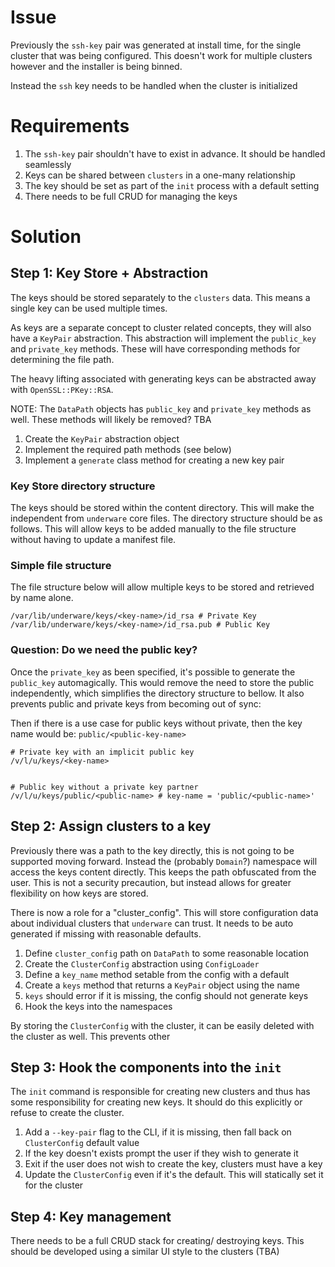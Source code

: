 # Issue

Previously the `ssh-key` pair was generated at install time, for the single
cluster that was being configured. This doesn't work for multiple clusters
however and the installer is being binned.

Instead the `ssh` key needs to be handled when the cluster is initialized

# Requirements

1. The `ssh-key` pair shouldn't have to exist in advance. It should be handled
   seamlessly
2. Keys can be shared between `clusters` in a one-many relationship
3. The key should be set as part of the `init` process with a default setting
4. There needs to be full CRUD for managing the keys

# Solution

## Step 1: Key Store + Abstraction

The keys should be stored separately to the `clusters` data. This means a single
key can be used multiple times.

As keys are a separate concept to cluster related concepts, they will also have
a `KeyPair` abstraction. This abstraction will implement the `public_key` and
`private_key` methods. These will have corresponding methods for determining
the file path. 

The heavy lifting associated with generating keys can be abstracted away with
`OpenSSL::PKey::RSA`.

NOTE: The `DataPath` objects has `public_key` and `private_key` methods as well.
These methods will likely be removed? TBA

1. Create the `KeyPair` abstraction object
2. Implement the required path methods (see below)
3. Implement a `generate` class method for creating a new key pair

### Key Store directory structure

The keys should be stored within the content directory. This will make the
independent from `underware` core files. The directory structure should be
as follows. This will allow keys to be added manually to the file structure
without having to update a manifest file.

### Simple file structure
The file structure below will allow multiple keys to be stored and retrieved
by name alone.

```
/var/lib/underware/keys/<key-name>/id_rsa # Private Key
/var/lib/underware/keys/<key-name>/id_rsa.pub # Public Key
```

### Question: Do we need the public key?

Once the `private_key` as been specified, it's possible to generate the
`public_key` automagically. This would remove the need to store the public
independently, which simplifies the directory structure to bellow. It also
prevents public and private keys from becoming out of sync:

Then if there is a use case for public keys without private, then the key
name would be: `public/<public-key-name>`

```
# Private key with an implicit public key
/v/l/u/keys/<key-name>


# Public key without a private key partner
/v/l/u/keys/public/<public-name> # key-name = 'public/<public-name>'
```

## Step 2: Assign clusters to a key

Previously there was a path to the key directly, this is not going to be
supported moving forward. Instead the (probably `Domain`?) namespace will
access the keys content directly. This keeps the path obfuscated from the
user. This is not a security precaution, but instead allows for greater
flexibility on how keys are stored.

There is now a role for a "cluster_config". This will store configuration
data about individual clusters that `underware` can trust. It needs to be
auto generated if missing with reasonable defaults.

1. Define `cluster_config` path on `DataPath` to some reasonable location
2. Create the `ClusterConfig` abstraction using `ConfigLoader`
3. Define a `key_name` method setable from the config with a default
4. Create a `keys` method that returns a `KeyPair` object using the name
5. `keys` should error if it is missing, the config should not generate keys
6. Hook the keys into the namespaces

By storing the `ClusterConfig` with the cluster, it can be easily deleted
with the cluster as well. This prevents other 

## Step 3: Hook the components into the `init`

The `init` command is responsible for creating new clusters and thus has
some responsibility for creating new keys. It should do this explicitly
or refuse to create the cluster.

1. Add a `--key-pair` flag to the CLI, if it is missing, then fall back
   on `ClusterConfig` default value
2. If the key doesn't exists prompt the user if they wish to generate it
3. Exit if the user does not wish to create the key, clusters must have a key
4. Update the `ClusterConfig` even if it's the default. This will statically
   set it for the cluster

## Step 4: Key management

There needs to be a full CRUD stack for creating/ destroying keys. This should
be developed using a similar UI style to the clusters (TBA)

